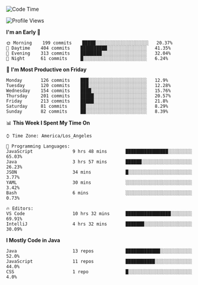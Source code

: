 <!--START_SECTION:waka-->
![Code Time](http://img.shields.io/badge/Code%20Time-0%20secs-blue)

![Profile Views](http://img.shields.io/badge/Profile%20Views-83-blue)

**I'm an Early 🐤** 

```text
🌞 Morning    199 commits    █████░░░░░░░░░░░░░░░░░░░░   20.37% 
🌆 Daytime    404 commits    ██████████░░░░░░░░░░░░░░░   41.35% 
🌃 Evening    313 commits    ████████░░░░░░░░░░░░░░░░░   32.04% 
🌙 Night      61 commits     █░░░░░░░░░░░░░░░░░░░░░░░░   6.24%

```
📅 **I'm Most Productive on Friday** 

```text
Monday       126 commits    ███░░░░░░░░░░░░░░░░░░░░░░   12.9% 
Tuesday      120 commits    ███░░░░░░░░░░░░░░░░░░░░░░   12.28% 
Wednesday    154 commits    ████░░░░░░░░░░░░░░░░░░░░░   15.76% 
Thursday     201 commits    █████░░░░░░░░░░░░░░░░░░░░   20.57% 
Friday       213 commits    █████░░░░░░░░░░░░░░░░░░░░   21.8% 
Saturday     81 commits     ██░░░░░░░░░░░░░░░░░░░░░░░   8.29% 
Sunday       82 commits     ██░░░░░░░░░░░░░░░░░░░░░░░   8.39%

```


📊 **This Week I Spent My Time On** 

```text
⌚︎ Time Zone: America/Los_Angeles

💬 Programming Languages: 
JavaScript               9 hrs 48 mins       ████████████████░░░░░░░░░   65.03% 
Java                     3 hrs 57 mins       ██████░░░░░░░░░░░░░░░░░░░   26.23% 
JSON                     34 mins             █░░░░░░░░░░░░░░░░░░░░░░░░   3.77% 
YAML                     30 mins             ░░░░░░░░░░░░░░░░░░░░░░░░░   3.42% 
Bash                     6 mins              ░░░░░░░░░░░░░░░░░░░░░░░░░   0.73%

🔥 Editors: 
VS Code                  10 hrs 32 mins      █████████████████░░░░░░░░   69.91% 
IntelliJ                 4 hrs 32 mins       ███████░░░░░░░░░░░░░░░░░░   30.09%

```

**I Mostly Code in Java** 

```text
Java                     13 repos            █████████████░░░░░░░░░░░░   52.0% 
JavaScript               11 repos            ███████████░░░░░░░░░░░░░░   44.0% 
CSS                      1 repo              █░░░░░░░░░░░░░░░░░░░░░░░░   4.0%

```



<!--END_SECTION:waka-->

